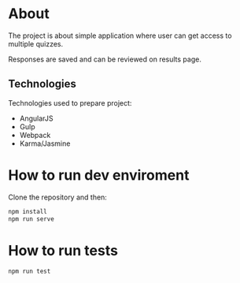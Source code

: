 About
=====

The project is about simple application where user can get access to multiple quizzes.

Responses are saved and can be reviewed on results page.

Technologies
------------

Technologies used to prepare project:
* AngularJS
* Gulp
* Webpack
* Karma/Jasmine
 
How to run dev enviroment
=========================

Clone the repository and then:

```bash
npm install
npm run serve
```

How to run tests
================

```bash
npm run test
```